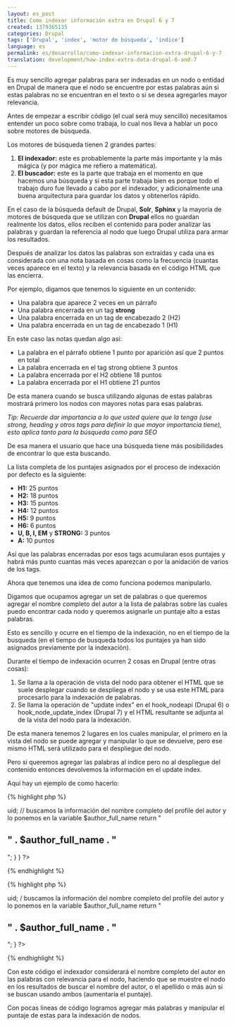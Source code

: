 ```yaml
---
layout: es_post
title: Como indexar información extra en Drupal 6 y 7
created: 1379365135
categories: Drupal
tags: ['Drupal', 'index', 'motor de búsqueda', 'indice']
language: es
permalink: es/desarrollo/como-indexar-informacion-extra-drupal-6-y-7
translation: development/how-index-extra-data-drupal-6-and-7
---
```

Es muy sencillo agregar palabras para ser indexadas en un nodo o entidad en Drupal de manera que el nodo se encuentre por estas palabras aún si estas palabras no se encuentran en el texto o si se desea agregarles mayor relevancia.

Antes de empezar a escribir código (el cual será muy sencillo) necesitamos entender un poco sobre como trabaja, lo cual nos lleva a hablar un poco sobre motores de búsqueda.

Los motores de búsqueda tienen 2 grandes partes:
1. __El indexador:__ este es probablemente la parte más importante y la más mágica (y por mágica me refiero a matemática).
2. __El buscador:__ este es la parte que trabaja en el momento en que hacemos una búsqueda y si esta parte trabaja bien es porque todo el trabajo duro fue llevado a cabo por el indexador, y adicionalmente una buena arquitectura para guardar los datos y obtenerlos rápido.

En el caso de la búsqueda default de Drupal, __Solr__, __Sphinx__ y la mayoría de motores de búsqueda que se utilizan con __Drupal__ ellos no guardan realmente los datos, ellos reciben el contenido para poder analizar las palabras y guardan la referencia al nodo que luego Drupal utiliza para armar los resultados.

Después de analizar los datos las palabras son extraídas y cada una es considerada con una nota basada en cosas como la frecuencia (cuantas veces aparece en el texto) y la relevancia basada en el código HTML que las encierra.

Por ejemplo, digamos que tenemos lo siguiente en un contenido:
- Una palabra que aparece 2 veces en un párrafo
- Una palabra encerrada en un tag __strong__
- Una palabra encerrada en un tag de encabezado 2 (H2)
- Una palabra encerrada en un tag de encabezado 1 (H1)

En este caso las notas quedan algo así:
- La palabra en el párrafo obtiene 1 punto por aparición así que 2 puntos en total
- La palabra encerrada en el tag strong obtiene 3 puntos
- La palabra encerrada por el H2 obtiene 18 puntos
- La palabra encerrada por el H1 obtiene 21 puntos

De esta manera cuando se busca utilizando algunas de estas palabras mostrará primero los nodos con mayores notas para esas palabras.

_Tip: Recuerde dar importancia a lo que usted quiere que la tenga (use strong, heading y otros tags para definir lo que mayor importancia tiene), esto aplica tanto para la búsqueda como para SEO_

De esa manera el usuario que hace una búsqueda tiene más posibilidades de encontrar lo que esta buscando.

La lista completa de los puntajes asignados por el proceso de indexación por defecto es la siguiente:
- __H1:__ 25 puntos 
- __H2:__ 18 puntos
- __H3:__ 15 puntos
- __H4:__ 12 puntos
- __H5:__ 9 puntos
- __H6:__ 6 puntos
- __U, B, I, EM__ y __STRONG:__ 3 puntos
- __A:__ 10 puntos

Así que las palabras encerradas por esos tags acumularan esos puntajes y habrá más punto cuantas más veces aparezcan o por la anidación de varios de los tags.

Ahora que tenemos una idea de como funciona podemos manipularlo.

Digamos que ocupamos agregar un set de palabras o que queremos agregar el nombre completo del autor a la lista de palabras sobre las cuales puedo encontrar cada nodo y queremos asignarle un puntaje alto a estas palabras.

Esto es sencillo y ocurre en el tiempo de la indexación, no en el tiempo de la busqueda (en el tiempo de busqueda todos los puntajes ya han sido asignados previamente por la indexación).

Durante el tiempo de indexación ocurren 2 cosas en Drupal (entre otras cosas):
1. Se llama a la operación de vista del nodo para obtener el HTML que se suele desplegar cuando se despliega el nodo y se usa este HTML para procesarlo para la indexación de palabras.
2. Se llama la operación de "update index" en el hook_nodeapi (Drupal 6) o hook_node_update_index (Drupal 7) y el HTML resultante se adjunta al de la vista del nodo para la indexación.

De esta manera tenemos 2 lugares en los cuales manipular, el primero en la vista del nodo se puede agregar y manipular lo que se devuelve, pero ese mismo HTML será utilizado para el despliegue del nodo.

Pero si queremos agregar las palabras al indice pero no al despliegue del contenido entonces devolvemos la información en el update index.

Aquí hay un ejemplo de como hacerlo:

{% highlight php %}
<?php
// Drupal 6
function mimodulo_nodeapi(&$node, $op, $a3 = NULL, $a4 = NULL) {
  if ($op == "update index") {
    $author_id = $node->uid;
    // buscamos la información del nombre completo del profile del autor y lo ponemos en la variable $author_full_name
    return "<h2>" . $author_full_name . "</h2>";
  }
}
?>
{% endhighlight %}

{% highlight php %}
<?php
// Drupal 7
function mimodulo_node_update_index($node) {
  $author_id = $node->uid;
  / buscamos la información del nombre completo del profile del autor y lo ponemos en la variable $author_full_name
  return "<h2>" . $author_full_name . "</h2>";
}
?>
{% endhighlight %}

Con este código el indexador considerará el nombre completo del autor en las palabras con relevancia para el nodo, haciendo que se muestre el nodo en los resultados de buscar el nombre del autor, o el apellido o más aún si se buscan usando ambos (aumentaría el puntaje).

Con pocas lineas de código logramos agregar más palabras y manipular el puntaje de estas para la indexación de nodos.

